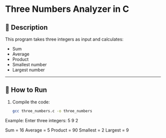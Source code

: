 # Three Numbers Analyzer in C

## 📖 Description
This program takes three integers as input and calculates:
- Sum
- Average
- Product
- Smallest number
- Largest number

---

## 🚀 How to Run
1. Compile the code:
   ```bash
   gcc three_numbers.c -o three_numbers

Example: 
Enter three integers: 5 9 2

Sum = 16
Average = 5
Product = 90
Smallest = 2
Largest = 9
